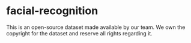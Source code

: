 # facial-recognition
This is an open-source dataset made available by our team. We own the copyright for the dataset and reserve all rights regarding it.
